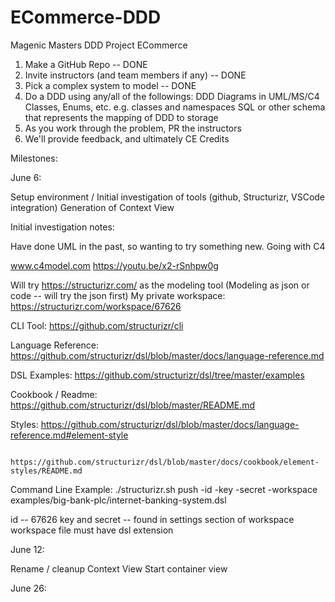 # ECommerce-DDD
Magenic Masters DDD Project ECommerce

1) Make a GitHub Repo -- DONE
2) Invite instructors (and team members if any) -- DONE
3) Pick a complex system to model -- DONE
4) Do a DDD using any/all of the followings:
  DDD Diagrams in UML/MS/C4
  Classes, Enums, etc. e.g. classes and namespaces
  SQL or other schema that represents the mapping of DDD to storage
5) As you work through the problem, PR the instructors
6) We'll provide feedback, and ultimately CE Credits

Milestones:

June 6: 

  Setup environment / Initial investigation of tools (github, Structurizr, VSCode integration)
  Generation of Context View


Initial investigation notes:

Have done UML in the past, so wanting to try something new.  Going with C4

www.c4model.com
https://youtu.be/x2-rSnhpw0g

Will try https://structurizr.com/ as the modeling tool (Modeling as json or code -- will try the json first)
My private workspace: https://structurizr.com/workspace/67626

CLI Tool: https://github.com/structurizr/cli 

Language Reference: https://github.com/structurizr/dsl/blob/master/docs/language-reference.md

DSL Examples: https://github.com/structurizr/dsl/tree/master/examples

Cookbook / Readme: https://github.com/structurizr/dsl/blob/master/README.md

Styles: https://github.com/structurizr/dsl/blob/master/docs/language-reference.md#element-style

        https://github.com/structurizr/dsl/blob/master/docs/cookbook/element-styles/README.md


Command Line Example:
./structurizr.sh push -id <id> -key <key> -secret <secret> -workspace examples/big-bank-plc/internet-banking-system.dsl

id -- 67626
key and secret -- found in settings section of workspace
workspace file must have dsl extension

June 12:
  
  Rename / cleanup Context View
  Start container view

June 26:
